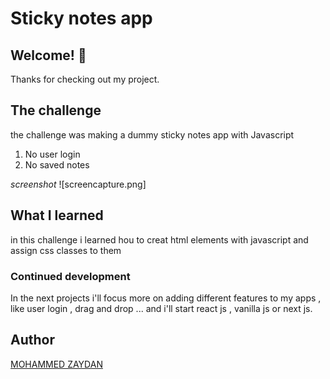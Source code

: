 # Sticky notes app

## Welcome! 👋

Thanks for checking out my project.

## The challenge

the challenge was making a dummy sticky notes app with Javascript

1. No user login
2. No saved notes

*screenshot*
![screencapture.png]

## What I learned

in this challenge i learned hou to creat html elements with javascript and assign css classes to them

### Continued development

In the next projects i'll focus more on adding different features to my apps , like user login , drag and drop ... and i'll start react js , vanilla js or next js.

## Author
[MOHAMMED ZAYDAN](https://www.linkedin.com/in/mohammed-zaydan/)




  